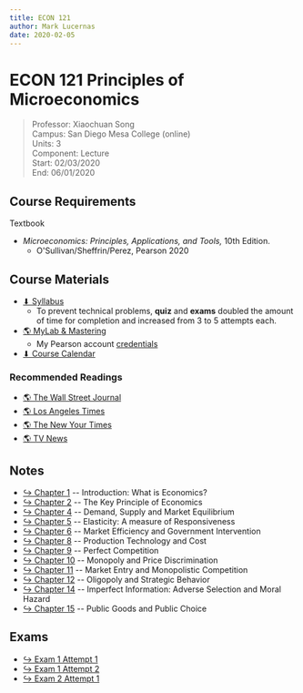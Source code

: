 ```yaml
---
title: ECON 121
author: Mark Lucernas
date: 2020-02-05
---
```


# ECON 121 Principles of Microeconomics
> Professor: Xiaochuan Song<br>
> Campus: San Diego Mesa College (online)<br>
> Units: 3<br>
> Component: Lecture<br>
> Start: 02/03/2020<br>
> End: 06/01/2020<br>

## Course Requirements

Textbook

- _Microeconomics: Principles, Applications, and Tools,_ 10th Edition.
  * O'Sullivan/Sheffrin/Perez, Pearson 2020

## Course Materials

- [⬇ Syllabus](file:../../../files/spring-2020/ECON-121/econ-121_syllabus.pdf)
  * To prevent technical problems, **quiz** and **exams** doubled the amount
    of time for completion and increased from 3 to 5 attempts each.
- [🌎 MyLab & Mastering](https://portal.mypearson.com/course-home)
  * My Pearson account [credentials](vfile:../../../files/spring-2020/ECON-121/pearson_account.txt)
- [⬇ Course Calendar](file:../../../files/spring-2020/ECON-121/calendar.pdf)

### Recommended Readings

- [🌎 The Wall Street Journal](https://www.wsj.com/)
- [🌎 Los Angeles Times](https://www.latimes.com/)
- [🌎 The New Your Times](https://www.nytimes.com/)
- [🌎 TV News](https://www.msn.com/)

## Notes

- [↪ Chapter 1](notes/ch-1) -- Introduction: What is Economics?
- [↪ Chapter 2](notes/ch-2) -- The Key Principle of Economics
- [↪ Chapter 4](notes/ch-4) -- Demand, Supply and Market Equilibrium
- [↪ Chapter 5](notes/ch-5) -- Elasticity: A measure of Responsiveness
- [↪ Chapter 6](notes/ch-6) -- Market Efficiency and Government Intervention
- [↪ Chapter 8](notes/ch-8) -- Production Technology and Cost
- [↪ Chapter 9](notes/ch-9) -- Perfect Competition
- [↪ Chapter 10](notes/ch-10) -- Monopoly and Price Discrimination
- [↪ Chapter 11](notes/ch-11) -- Market Entry and Monopolistic Competition
- [↪ Chapter 12](notes/ch-12) -- Oligopoly and Strategic Behavior
- [↪ Chapter 14](notes/ch-14) -- Imperfect Information: Adverse Selection and Moral Hazard
- [↪ Chapter 15](notes/ch-15) -- Public Goods and Public Choice

## Exams

- [↪ Exam 1 Attempt 1](exams/exam-1_a1)
- [↪ Exam 1 Attempt 2](exams/exam-1_a2)
- [↪ Exam 2 Attempt 1](exams/exam-2_a1)

